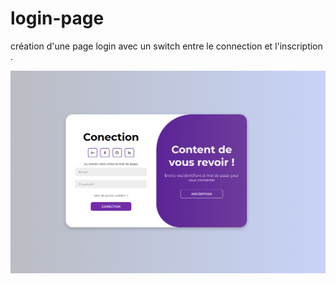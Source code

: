 # login-page
création d'une page login avec un switch entre le connection et l'inscription .

![screenshot](screenshot.png)
